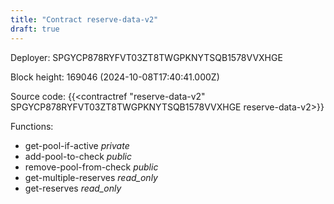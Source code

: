 ```yaml
---
title: "Contract reserve-data-v2"
draft: true
---
```

Deployer: SPGYCP878RYFVT03ZT8TWGPKNYTSQB1578VVXHGE


 



Block height: 169046 (2024-10-08T17:40:41.000Z)

Source code: {{<contractref "reserve-data-v2" SPGYCP878RYFVT03ZT8TWGPKNYTSQB1578VVXHGE reserve-data-v2>}}

Functions:

* get-pool-if-active _private_
* add-pool-to-check _public_
* remove-pool-from-check _public_
* get-multiple-reserves _read_only_
* get-reserves _read_only_
